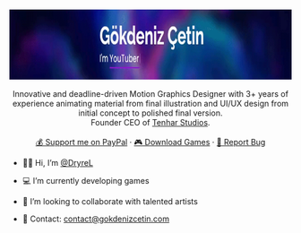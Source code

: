 <!-- PROFILE LOGO -->
<br />
<p align="center">
  <a href="https://github.com/DryreL/">
    <img src="assets/img/Banner.gif" alt="Banner" width="1250" height="125">
  </a>

  <!-- <h3 align="center">Gökdeniz Çetin</h3> -->

  <p align="center">
    Innovative and deadline-driven Motion Graphics Designer with 3+ years of experience animating material from final illustration and UI/UX design from initial concept to polished final version.
	<br />
	Founder CEO of <a href="https://tenharstudios.wordpress.com">Tenhar Studios</a>.
	<br />
	<br />
	<a href="https://www.paypal.com/donate?hosted_button_id=Z37EHTDSQG7D4">💰 Support me on PayPal</a>
    ·
	<a href="https://dryrel.itch.io">🎮 Download Games</a>
    ·
    <a href="mailto:contact@gokdenizcetin.com">🔴 Report Bug</a>

- 👦🏻 Hi, I’m <a href="#">@DryreL</a>
- 💻 I’m currently developing games
- 💜 I’m looking to collaborate with talented artists
- 📧 Contact: contact@gokdenizcetin.com

  </p>
</p>

<!---
DryreL/DryreL is a ✨ special ✨ repository because its `README.md` (this file) appears on your GitHub profile.
You can click the Preview link to take a look at your changes.
--->
